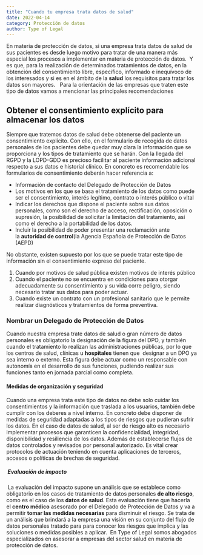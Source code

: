 ```yaml
---
title: "Cuando tu empresa trata datos de salud"
date: 2022-04-14
category: Protección de datos
author: Type of Legal
---
```


En materia de protección de datos, si una empresa trata datos de salud de sus pacientes es desde luego motivo para tratar de una manera más especial los procesos a implementar en materia de protección de datos.  Y es que, para la realización de determinados tratamientos de datos, en la obtención del consentimiento libre, específico, informado e inequívoco de los interesados y si es en el ámbito de la **salud** los requisitos para tratar los datos son mayores.   Para la orientación de las empresas que traten este tipo de datos vamos a mencionar las principales recomendaciones

**Obtener el consentimiento explícito para almacenar los datos**
----------------------------------------------------------------

Siempre que tratemos datos de salud debe obtenerse del paciente un consentimiento explícito. Con ello, en el formulario de recogida de datos personales de los pacientes debe quedar muy clara la información que se proporciona y los tipos de tratamiento que se harán. Con la llegada del RGPD y la LOPD-GDD es precioso facilitar al paciente información adicional respecto a sus datos e historial clínico. En concreto es recomendable los formularios de consentimiento deberán hacer referencia a:

*   Información de contacto del Delegado de Protección de Datos
*   Los motivos en los que se basa el tratamiento de los datos como puede ser el consentimiento, interés legítimo, contrato o interés público o vital
*   Indicar los derechos que dispone el paciente sobre sus datos personales, como son el derecho de acceso, rectificación, oposición o supresión, la posibilidad de solicitar la limitación del tratamiento, así como el derecho a la portabilidad de los datos.
*   Incluir la posibilidad de poder presentar una reclamación ante la **autoridad de control**(la Agencia Española de Protección de Datos (AEPD)

No obstante, existen supuesto por los que se puede tratar este tipo de información sin el consentimiento expreso del paciente.

1.  Cuando por motivos de salud pública existen motivos de interés público
2.  Cuando el paciente no se encuentra en condiciones para otorgar adecuadamente su consentimiento y su vida corre peligro, siendo necesario tratar sus datos para poder actuar.
3.  Cuando existe un contrato con un profesional sanitario que le permite realizar diagnósticos y tratamientos de forma preventiva.

### **Nombrar un Delegado de Protección de Datos**

Cuando nuestra empresa trate datos de salud o gran número de datos personales es obligatorio la designación de la figura del DPO, y también cuando el tratamiento lo realizan las administraciones públicas, por lo que los centros de salud, clínicas u **hospitales** tienen que  designar a un DPO ya sea interno o externo. Esta figura debe actuar como un responsable con autonomía en el desarrollo de sus funciones, pudiendo realizar sus funciones tanto en jornada parcial como completa.  

#### **Medidas de organización y seguridad**

Cuando una empresa trata este tipo de datos no debe solo cuidar los consentimientos y la información que traslada a los usuarios, también debe cumplir con los deberes a nivel interno. En concreto debe disponer de medidas de seguridad adaptadas a los tipos de riesgos que pudieran sufrir los datos. En el caso de datos de salud, al ser de riesgo alto es necesario implementar procesos que garanticen la confidencialidad, integridad, disponibilidad y resiliencia de los datos. Además de establecerse flujos de datos controlados y revisados por personal autorizado. Es vital crear protocolos de actuación teniendo en cuenta aplicaciones de terceros, accesos o políticas de brechas de seguridad.

#####  **Evaluación de impacto**

 La evaluación del impacto supone un análisis que se establece como obligatorio en los casos de tratamiento de datos personales **de alto riesgo**, como es el caso de los **datos de salud**. Esta evaluación tiene que hacerla el **centro médico** asesorado por el Delegado de Protección de Datos y va a permitir **tomar las medidas necesarias** para disminuir el riesgo. Se trata de un análisis que brindará a la empresa una visión en su conjunto del flujo de datos personales tratado para para conocer los riesgos que implica y las soluciones o medidas posibles a aplicar.  En Type of Legal somos abogados especializados en asesorar a empresas del sector salud en materia de protección de datos.
